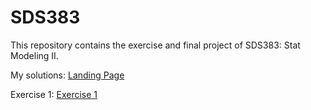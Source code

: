# SDS383
This repository contains the exercise and final project of SDS383: Stat Modeling II.

My solutions:
[Landing Page](https://qiaohuilin.github.io/SDS383/index.html)

Exercise 1:
[Exercise 1](https://github.com/qiaohuilin/SDS383/blob/master/Exercise/Exercise_1.html)
